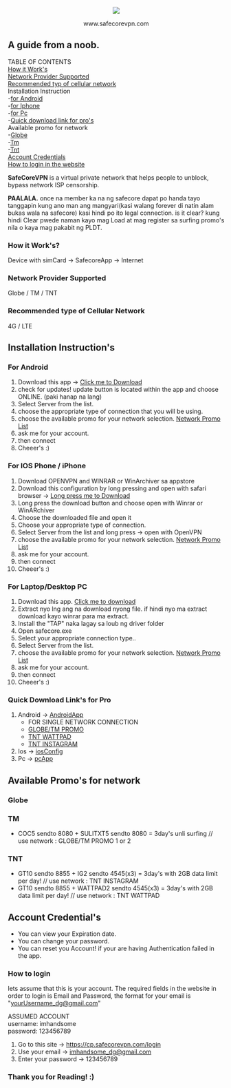 <p align="center"><img src="http://ww1.prweb.com/prfiles/2009/05/03/66459/SafeCoreLogo.jpg"></p>
<p align="center"> www.safecorevpn.com </p>

## A guide from a noob.
TABLE OF CONTENTS </br>
[How it Work's](#how-it-works) </br>
[Network Provider Supported](#network-provider-supported) </br>
[Recommended typ of cellular network](#recommended-type-of-cellular-network) </br>
Installation Instruction </br>
-[for Android](#for-android) </br>
-[for Iphone](#for-ios-phone--iphone) </br>
-[for Pc](#for-laptopdesktop-pc) </br>
-[Quick download link for pro's](#quick-download-links-for-pro) </br>
Available promo for network </br>
-[Globe](#globe) </br>
-[Tm](#tm) </br>
-[Tnt](#tnt) </br>
[Account Credentials](#account-credentials) </br>
[How to login in the website](#how-to-login) </br>

**SafeCoreVPN** is a virtual private network that helps people to unblock, bypass network ISP censorship.

**PAALALA.**
once na member ka na ng safecore dapat po handa tayo tanggapin kung ano man ang mangyari(kasi walang forever di natin alam bukas wala na safecore) kasi hindi po ito legal connection. is it clear? kung hindi Clear pwede naman kayo mag Load at mag register sa surfing promo's nila o kaya mag pakabit ng PLDT.

### How it Work's?

Device with simCard -> SafecoreApp -> Internet 

### Network Provider Supported
Globe / TM / TNT

### Recommended type of Cellular Network 
4G / LTE

## Installation Instruction's

### For Android
1. Download this app -> [Click me to Download](https://www.mediafire.com/?k26dvvx428w19zb)
2. check for updates! update button is located within the app and choose ONLINE. (paki hanap na lang)
3. Select Server from the list.
4. choose the appropriate type of connection that you will be using.
5. choose the available promo for your network selection. [Network Promo List](#available-promos-for-network)
6. ask me for your account.
7. then connect
8. Cheeer's :) 

### For IOS Phone / iPhone
1. Download OPENVPN and WINRAR or WinArchiver sa appstore
2. Download this configuration by long pressing and open with safari browser -> [Long press me to Download](http://www.mediafire.com/file/1uvlvtzp58fepp6/iosSafecore.rar)
3. Long press the download button and choose open with Winrar or WinARchiver
4. Choose the downloaded file and open it
5. Choose your appropriate type of connection.
6. Select Server from the list and long press -> open with OpenVPN
4. choose the available promo for your network selection. [Network Promo List](#available-promos-for-network)
5. ask me for your account.
6. then connect
7. Cheeer's :) 

### For Laptop/Desktop PC
1. Download this app. [Click me to download](http://www.mediafire.com/file/egro4vxlvsks6ot/pcSafecore.zip)
2. Extract nyo lng ang  na download nyong file. if hindi nyo ma extract download kayo winrar para ma extract.
3. Install the "TAP" naka lagay sa loub ng driver folder
4. Open safecore.exe
5. Select your appropriate connection type..
6. Select Server from the list.
7. choose the available promo for your network selection.  [Network Promo List](#available-promos-for-network)
8. ask me for your account.
9. then connect
10. Cheeer's :) 

### Quick Download Link's for Pro
1. Android -> [AndroidApp](https://www.mediafire.com/?k26dvvx428w19zb) </br>
    * FOR SINGLE NETWORK CONNECTION </br>
    * [GLOBE/TM PROMO](http://www.mediafire.com/file/a04nb72b1rdrqxa/SafecoreVPN_GTM.apk) </br>
    * [TNT WATTPAD](http://www.mediafire.com/file/62sk7ac12y73b1u/SafecoreVPN_Wattpad.apk) </br>
    * [TNT INSTAGRAM](http://www.mediafire.com/file/4pdmdf2f505ffxf/SafecoreVPN_Instagram.apk) </br>
2. Ios -> [iosConfig](http://www.mediafire.com/file/1uvlvtzp58fepp6/iosSafecore.rar)
3. Pc -> [pcApp](http://www.mediafire.com/file/egro4vxlvsks6ot/pcSafecore.zip)

## Available Promo's for network
### Globe
### TM
* COC5 sendto 8080 + SULITXT5 sendto 8080 = 3day's unli surfing // use network : GLOBE/TM PROMO 1 or 2
### TNT
* GT10 sendto 8855 + IG2 sendto 4545(x3) = 3day's with 2GB data limit per day! // use network : TNT INSTAGRAM
* GT10 sendto 8855 + WATTPAD2 sendto 4545(x3) = 3day's with 2GB data limit per day! // use network : TNT WATTPAD

## Account Credential's

* You can view your Expiration date.
* You can change your password.
* You can reset you Account! if your are having Authentication failed in the app.

### How to login

lets assume that this is your account. The required fields in the website in order to login is Email and Password, the format for your email is "yourUsername_dg@gmail.com"


ASSUMED ACCOUNT </br>
username: imhandsome </br>
password: 123456789

1. Go to this site     ->  https://cp.safecorevpn.com/login
2. Use your email     ->  imhandsome_dg@gmail.com
3. Enter your password ->  123456789

### Thank you for Reading! :) 

